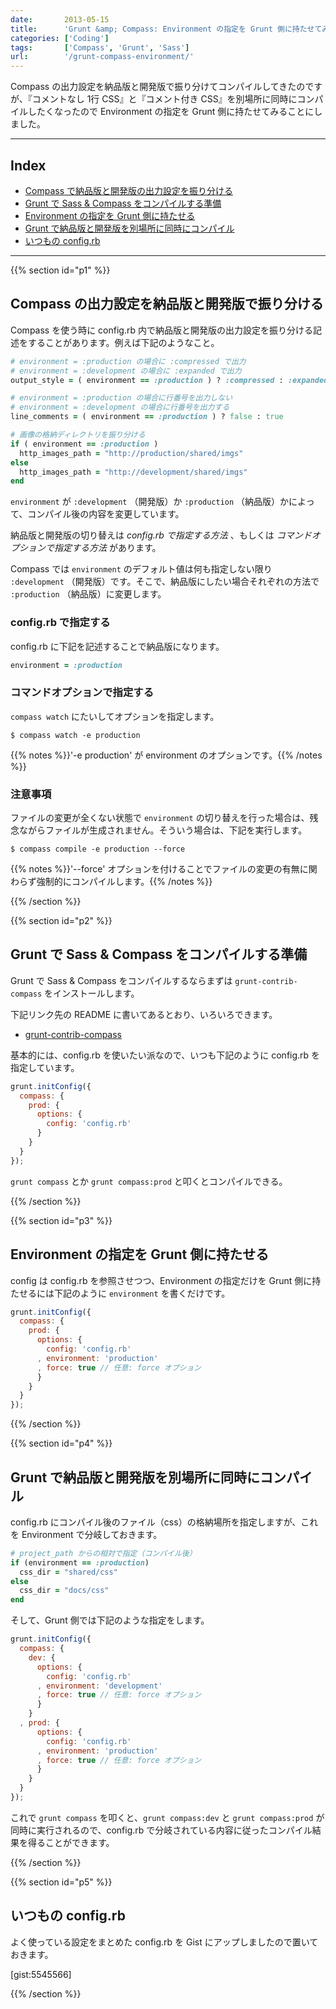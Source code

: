 ```yaml
---
date:       2013-05-15
title:      'Grunt &amp; Compass: Environment の指定を Grunt 側に持たせてみる'
categories: ['Coding']
tags:       ['Compass', 'Grunt', 'Sass']
url:        '/grunt-compass-environment/'
---
```


Compass の出力設定を納品版と開発版で振り分けてコンパイルしてきたのですが、『コメントなし 1行 CSS』と『コメント付き CSS』を別場所に同時にコンパイルしたくなったので Environment の指定を Grunt 側に持たせてみることにしました。

---

## Index

- [Compass で納品版と開発版の出力設定を振り分ける](#p1)
- [Grunt で Sass &amp; Compass をコンパイルする準備](#p2)
- [Environment の指定を Grunt 側に持たせる](#p3)
- [Grunt で納品版と開発版を別場所に同時にコンパイル](#p4)
- [いつもの config.rb](#p5)

---

{{% section id="p1" %}}

## Compass の出力設定を納品版と開発版で振り分ける

Compass を使う時に config.rb 内で納品版と開発版の出力設定を振り分ける記述をすることがあります。例えば下記のようなこと。

```ruby
# environment = :production の場合に :compressed で出力
# environment = :development の場合に :expanded で出力
output_style = ( environment == :production ) ? :compressed : :expanded

# environment = :production の場合に行番号を出力しない
# environment = :development の場合に行番号を出力する
line_comments = ( environment == :production ) ? false : true

# 画像の格納ディレクトリを振り分ける
if ( environment == :production )
  http_images_path = "http://production/shared/imgs"
else
  http_images_path = "http://development/shared/imgs"
end
```

`environment` が `:development` （開発版）か `:production` （納品版）かによって、コンパイル後の内容を変更しています。

納品版と開発版の切り替えは *config.rb で指定する方法* 、もしくは *コマンドオプションで指定する方法* があります。

Compass では `environment` のデフォルト値は何も指定しない限り `:development` （開発版）です。そこで、納品版にしたい場合それぞれの方法で `:production` （納品版）に変更します。

### config.rb で指定する

config.rb に下記を記述することで納品版になります。

```ruby
environment = :production
```

### コマンドオプションで指定する

`compass watch` にたいしてオプションを指定します。

```shell
$ compass watch -e production
```

{{% notes %}}'-e production' が environment のオプションです。{{% /notes %}}

### 注意事項

ファイルの変更が全くない状態で `environment` の切り替えを行った場合は、残念ながらファイルが生成されません。そういう場合は、下記を実行します。

```shell
$ compass compile -e production --force
```

{{% notes %}}'--force' オプションを付けることでファイルの変更の有無に関わらず強制的にコンパイルします。{{% /notes %}}

{{% /section %}}

{{% section id="p2" %}}

## Grunt で Sass & Compass をコンパイルする準備

Grunt で Sass & Compass をコンパイルするならまずは `grunt-contrib-compass` をインストールします。

下記リンク先の README に書いてあるとおり、いろいろできます。

- [grunt-contrib-compass](https://github.com/gruntjs/grunt-contrib-compass)

基本的には、config.rb を使いたい派なので、いつも下記のように config.rb を指定しています。

```javascript
grunt.initConfig({
  compass: {
    prod: {
      options: {
        config: 'config.rb'
      }
    }
  }
});
```

`grunt compass` とか `grunt compass:prod` と叩くとコンパイルできる。

{{% /section %}}

{{% section id="p3" %}}

## Environment の指定を Grunt 側に持たせる

config は config.rb を参照させつつ、Environment の指定だけを Grunt 側に持たせるには下記のように `environment` を書くだけです。

```javascript
grunt.initConfig({
  compass: {
    prod: {
      options: {
        config: 'config.rb'
      , environment: 'production'
      , force: true // 任意: force オプション
      }
    }
  }
});
```

{{% /section %}}

{{% section id="p4" %}}

## Grunt で納品版と開発版を別場所に同時にコンパイル

config.rb にコンパイル後のファイル（css）の格納場所を指定しますが、これを Environment で分岐しておきます。


```ruby
# project_path からの相対で指定（コンパイル後）
if (environment == :production)
  css_dir = "shared/css"
else
  css_dir = "docs/css"
end
```

そして、Grunt 側では下記のような指定をします。

```javascript
grunt.initConfig({
  compass: {
    dev: {
      options: {
        config: 'config.rb'
      , environment: 'development'
      , force: true // 任意: force オプション
      }
    }
  , prod: {
      options: {
        config: 'config.rb'
      , environment: 'production'
      , force: true // 任意: force オプション
      }
    }
  }
});
```

これで `grunt compass` を叩くと、`grunt compass:dev` と `grunt compass:prod` が同時に実行されるので、config.rb で分岐されている内容に従ったコンパイル結果を得ることができます。

{{% /section %}}

{{% section id="p5" %}}

## いつもの config.rb

よく使っている設定をまとめた config.rb を Gist にアップしましたので置いておきます。

[gist:5545566]

{{% /section %}}
